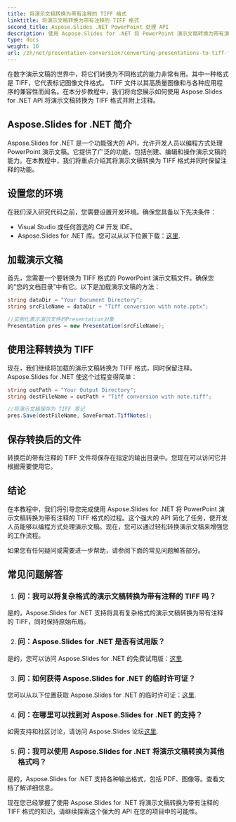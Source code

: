 ```yaml
---
title: 将演示文稿转换为带有注释的 TIFF 格式
linktitle: 将演示文稿转换为带有注释的 TIFF 格式
second_title: Aspose.Slides .NET PowerPoint 处理 API
description: 使用 Aspose.Slides for .NET 将 PowerPoint 演示文稿转换为带有演讲者注释的 TIFF 格式。高质量、高效的转换。
type: docs
weight: 10
url: /zh/net/presentation-conversion/converting-presentations-to-tiff-format-with-notes/
---
```


在数字演示文稿的世界中，将它们转换为不同格式的能力非常有用。其中一种格式是 TIFF，它代表标记图像文件格式。 TIFF 文件以其高质量图像和与各种应用程序的兼容性而闻名。在本分步教程中，我们将向您展示如何使用 Aspose.Slides for .NET API 将演示文稿转换为 TIFF 格式并附上注释。

## Aspose.Slides for .NET 简介

Aspose.Slides for .NET 是一个功能强大的 API，允许开发人员以编程方式处理 PowerPoint 演示文稿。它提供了广泛的功能，包括创建、编辑和操作演示文稿的能力。在本教程中，我们将重点介绍其将演示文稿转换为 TIFF 格式并同时保留注释的功能。

## 设置您的环境

在我们深入研究代码之前，您需要设置开发环境。确保您具备以下先决条件：

- Visual Studio 或任何首选的 C# 开发 IDE。
-  Aspose.Slides for .NET 库。您可以从以下位置下载：[这里](https://releases.aspose.com/slides/net/).

## 加载演示文稿

首先，您需要一个要转换为 TIFF 格式的 PowerPoint 演示文稿文件。确保您的“您的文档目录”中有它。以下是加载演示文稿的方法：

```csharp
string dataDir = "Your Document Directory";
string srcFileName = dataDir + "Tiff conversion with note.pptx";

//实例化表示演示文件的Presentation对象
Presentation pres = new Presentation(srcFileName);
```

## 使用注释转换为 TIFF

现在，我们继续将加载的演示文稿转换为 TIFF 格式，同时保留注释。 Aspose.Slides for .NET 使这个过程变得简单：

```csharp
string outPath = "Your Output Directory";
string destFileName = outPath + "Tiff conversion with note.tiff";

//将演示文稿保存为 TIFF 笔记
pres.Save(destFileName, SaveFormat.TiffNotes);
```

## 保存转换后的文件

转换后的带有注释的 TIFF 文件将保存在指定的输出目录中。您现在可以访问它并根据需要使用它。

## 结论

在本教程中，我们将引导您完成使用 Aspose.Slides for .NET 将 PowerPoint 演示文稿转换为带有注释的 TIFF 格式的过程。这个强大的 API 简化了任务，使开发人员能够以编程方式处理演示文稿。现在，您可以通过轻松转换演示文稿来增强您的工作流程。

如果您有任何疑问或需要进一步帮助，请参阅下面的常见问题解答部分。

## 常见问题解答

1. ### 问：我可以将复杂格式的演示文稿转换为带有注释的 TIFF 吗？

是的，Aspose.Slides for .NET 支持将具有复杂格式的演示文稿转换为带有注释的 TIFF，同时保持原始布局。

2. ### 问：Aspose.Slides for .NET 是否有试用版？

是的，您可以访问 Aspose.Slides for .NET 的免费试用版：[这里](https://releases.aspose.com/).

3. ### 问：如何获得 Aspose.Slides for .NET 的临时许可证？

您可以从以下位置获取 Aspose.Slides for .NET 的临时许可证：[这里](https://purchase.aspose.com/temporary-license/).

4. ### 问：在哪里可以找到对 Aspose.Slides for .NET 的支持？

如需支持和社区讨论，请访问 Aspose.Slides 论坛[这里](https://forum.aspose.com/).

5. ### 问：我可以使用 Aspose.Slides for .NET 将演示文稿转换为其他格式吗？

 是的，Aspose.Slides for .NET 支持各种输出格式，包括 PDF、图像等。查看文档了解详细信息。

现在您已经掌握了使用 Aspose.Slides for .NET 将演示文稿转换为带有注释的 TIFF 格式的知识，请继续探索这个强大的 API 在您的项目中的可能性。
